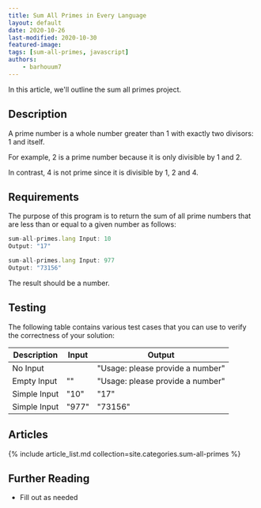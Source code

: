 ```yaml
---
title: Sum All Primes in Every Language
layout: default
date: 2020-10-26
last-modified: 2020-10-30
featured-image:
tags: [sum-all-primes, javascript]
authors:
    - barhouum7
---
```


In this article, we'll outline the sum all primes project.

## Description

A prime number is a whole number greater than 1 with exactly two divisors: 1 and itself. 

For example, 2 is a prime number because it is only divisible by 1 and 2.

In contrast, 4 is not prime since it is divisible by 1, 2 and 4.

## Requirements

The purpose of this program is to return the sum of all prime numbers that are less than or equal to a given number as follows:

```javascript
sum-all-primes.lang Input: 10
Output: "17"

sum-all-primes.lang Input: 977
Output: "73156"
```

The result should be a number.

## Testing

The following table contains various test cases that you can use to verify the 
correctness of your solution:

| Description | Input | Output |
|--------------|-------|--------|
| No Input | | "Usage: please provide a number" |
| Empty Input | "" | "Usage: please provide a number" |
| Simple Input | "10" | "17" |
| Simple Input | "977" | "73156" |

## Articles

{% include article_list.md collection=site.categories.sum-all-primes %}

## Further Reading

- Fill out as needed

